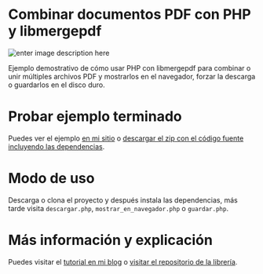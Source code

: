 # Combinar documentos PDF con PHP y libmergepdf

![enter image description here](https://i0.wp.com/parzibyte.me/blog/wp-content/uploads/2019/02/Mostrar-PDF-en-navegador.png?resize=768,400&ssl=1)

Ejemplo demostrativo de cómo usar PHP con libmergepdf para combinar o unir múltiples archivos PDF y mostrarlos en el navegador, forzar la descarga o guardarlos en el disco duro.

# Probar ejemplo terminado
Puedes ver el ejemplo [en mi sitio](https://www.parzibyte.me/ejemplos/combinar_pdfs/) o [descargar el zip con el código fuente incluyendo las dependencias](https://github.com/parzibyte/combinar_pdfs_php/releases).

# Modo de uso
Descarga o clona el proyecto y después instala las dependencias, más tarde visita `descargar.php`, `mostrar_en_navegador.php` o `guardar.php`.

# Más información y explicación
Puedes visitar el [tutorial en mi blog](https://parzibyte.me/blog/2019/02/04/unir-combinar-archivos-pdf-php-libmergepdf/) o [visitar el repositorio de la librería](https://packagist.org/packages/iio/libmergepdf). 